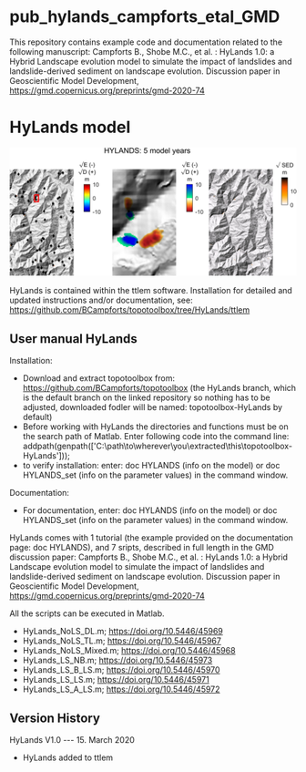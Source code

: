 # pub_hylands_campforts_etal_GMD
This repository contains example code and documentation related to the following manuscript:
Campforts B., Shobe M.C., et al. : HyLands 1.0: a Hybrid Landscape evolution model to simulate the impact of landslides and landslide-derived sediment on landscape evolution. Discussion paper in Geoscientific Model Development, https://gmd.copernicus.org/preprints/gmd-2020-74

# HyLands model
<img src= "HyLands.jpg" align=" center" >

HyLands is contained within the ttlem software. Installation for detailed and updated instructions and/or documentation, see: https://github.com/BCampforts/topotoolbox/tree/HyLands/ttlem

## User manual HyLands

Installation: 
 - Download and extract topotoolbox from: https://github.com/BCampforts/topotoolbox (the HyLands branch, which is the default branch on the linked repository so nothing has to be adjusted, downloaded fodler will be named: topotoolbox-HyLands by default)
 - Before working with HyLands the directories and functions must be on the search path of Matlab. Enter following code into the command line: addpath(genpath(['C:\path\to\wherever\you\extracted\this\topotoolbox-HyLands']));
 - to verify installation: enter: doc HYLANDS (info on the model) or doc HYLANDS_set (info on the parameter values) in the command window.
 
Documentation: 
 - For documentation, enter: doc HYLANDS (info on the model) or doc HYLANDS_set (info on the parameter values) in the command window. 
        

HyLands comes with 1 tutorial (the example provided on the documentation page: doc HYLANDS), and 7 sripts, described in full length in the GMD discussion paper: Campforts B., Shobe M.C., et al. : HyLands 1.0: a Hybrid Landscape evolution model to simulate the impact of landslides and landslide-derived sediment on landscape evolution. Discussion paper in Geoscientific Model Development, https://gmd.copernicus.org/preprints/gmd-2020-74

All the scripts can be executed in Matlab. 
- HyLands_NoLS_DL.m;    https://doi.org/10.5446/45969
- HyLands_NoLS_TL.m;    https://doi.org/10.5446/45967
- HyLands_NoLS_Mixed.m; https://doi.org/10.5446/45968
- HyLands_LS_NB.m;      https://doi.org/10.5446/45973
- HyLands_LS_B_LS.m;    https://doi.org/10.5446/45970
- HyLands_LS_LS.m;      https://doi.org/10.5446/45971
- HyLands_LS_A_LS.m;    https://doi.org/10.5446/45972

## Version History

HyLands V1.0 --- 15. March 2020 
- HyLands added to ttlem

